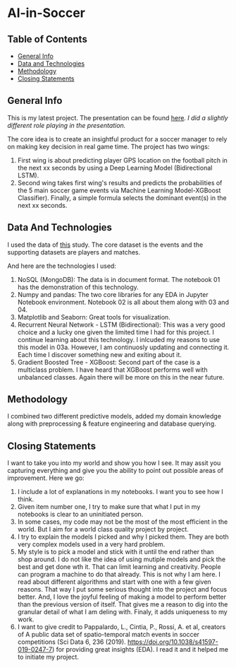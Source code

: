 # AI-in-Soccer

## Table of Contents
* [General Info](#general-info)
* [Data and Technologies](#data-and-technologies)
* [Methodology](#methodology)
* [Closing Statements](#closing-statements)

## General Info
This is my latest project. The presentation can be found [here](https://www.youtube.com/watch?v=mEMU-EshNfc&feature=youtu.be). *I did a slightly different role playing in the presentation.*

The core idea is to create an insightful product for a soccer manager to rely on making key decision in real game time. The project has two wings: 
 1) First wing is about predicting player GPS location on the football pitch in the next xx seconds by using a Deep Learning Model (Bidirectional LSTM). 
 2) Second wing takes first wing's results and predicts the probabilities of the 5 main soccer game events via Machine Learning Model-XGBoost Classifier). Finally, a simple formula selects the dominant event(s) in the next xx seconds.

## Data And Technologies

I  used the data of [this](https://www.nature.com/articles/s41597-019-0247-7) study. The core dataset is the events and the supporting datasets are players and matches.

And here are the technologies I used:
  1) NoSQL (MongoDB): The data is in document format. The notebook 01 has the demonstration of this technology.
  2) Numpy and pandas: The two core libraries for any EDA in Jupyter Notebook environment. Notebook 02 is all about them along with 03 and 04.
  3) Matplotlib and Seaborn: Great tools for visualization.
  4) Recurrent Neural Network - LSTM (Bidirectional): This was a very good choice and a lucky one given the limited time I had for this project. I continue learning about this technology. I inlcuded my reasons to use this model in 03a. However, I am continuosly updating and connecting it. Each time I discover something new and exiting about it. 
  5) Gradient Boosted Tree - XGBoost: Second part of the case is a multiclass problem. I have heard that XGBoost performs well with unbalanced classes. Again there will be more on this in the near future.

## Methodology

I combined two different predictive models, added my domain knowledge along with preprocessing & feature engineering and database querying.

## Closing Statements

I want to take you into my world and show you how I see. It may assit you capturing everything and give you the ability to point out possible areas of improvement. Here we go:
  1) I include a lot of explanations in my notebooks. I want you to see how I think.
  2) Given item number one, I try to make sure that what I put in my notebooks is clear to an uninitiated person.
  3) In some cases, my code may not be the most of the most efficient in the world. But I aim for a world class quality project by project.
  4) I try to explain the models I picked and why I picked them. They are both very complex models used in a very hard problem.
  5) My style is to pick a model and stick with it until the end rather than shop around.  I do not like the idea of using mutiple models and pick the best and get done wth it. That can limit learning and creativity. People can program a machine to do that already. This is not why I am here.  I read about different algorithms and start with one with a few given reasons. That way I put some serious thought into the project and focus better. And, I love the joyful feeling of making a model to perform better than the previous version of itself. That gives me a reason to dig into the granular detail of what I am deling with. Finaly, it adds uniqueness to my work.
  6) I want to give credit to Pappalardo, L., Cintia, P., Rossi, A. et al, creators of A public data set of spatio-temporal match events in soccer competitions (Sci Data 6, 236 (2019). https://doi.org/10.1038/s41597-019-0247-7) for providing great insights (EDA). I read it and it helped me to initiate my project.
